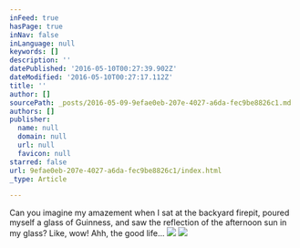 ```yaml
---
inFeed: true
hasPage: true
inNav: false
inLanguage: null
keywords: []
description: ''
datePublished: '2016-05-10T00:27:39.902Z'
dateModified: '2016-05-10T00:27:17.112Z'
title: ''
author: []
sourcePath: _posts/2016-05-09-9efae0eb-207e-4027-a6da-fec9be8826c1.md
authors: []
publisher:
  name: null
  domain: null
  url: null
  favicon: null
starred: false
url: 9efae0eb-207e-4027-a6da-fec9be8826c1/index.html
_type: Article

---
```

Can you imagine my amazement when I sat at the backyard firepit, poured myself a glass of Guinness, and saw the reflection of the afternoon sun in my glass? Like, wow! Ahh, the good life...
![](https://the-grid-user-content.s3-us-west-2.amazonaws.com/f2b17cc3-2d5d-4721-b52c-2317166de6ba.jpg)
![](https://the-grid-user-content.s3-us-west-2.amazonaws.com/1a06f3e9-f33b-48e7-8a3f-ccd681e8df3e.jpg)